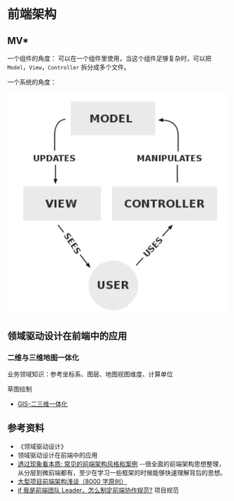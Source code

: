 # 前端架构

## MV\*

一个组件的角度：
可以在一个组件里使用，当这个组件足够复杂时，可以把 `Model`，`View`，`Controller` 拆分成多个文件。

一个系统的角度：

![mvc 架构](../.vuepress/public/images/mvc.png)

## 领域驱动设计在前端中的应用

### 二维与三维地图一体化

业务领域知识：参考坐标系、图层、地图视图维度、计算单位

草图绘制

- [GIS-二三维一体化](./../temp/52-GIS-二三维一体化.md)
## 参考资料

- 《领域驱动设计》
- 领域驱动设计在前端中的应用
- [透过现象看本质: 常见的前端架构风格和案例](https://mp.weixin.qq.com/s/m_twmahOfn2TuZpUbjndHA) --很全面的前端架构思想整理，从分层到微前端都有，至少在学习一些框架的时候能够快速理解背后的思想。
- [大型项目前端架构浅谈（8000 字原创）](https://juejin.im/post/5cea1f705188250640005472)
- [if 我是前端团队 Leader，怎么制定前端协作规范?](https://juejin.im/post/5d3a7134f265da1b5d57f1ed#heading-5) 项目规范
